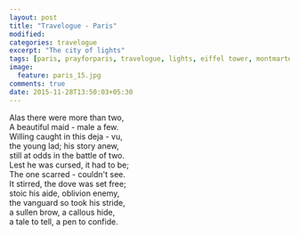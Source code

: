 ```yaml
---
layout: post
title: "Travelogue - Paris"
modified:
categories: travelogue
excerpt: "The city of lights"
tags: [paris, prayforparis, travelogue, lights, eiffel tower, montmarte]
image:
  feature: paris_15.jpg
comments: true
date: 2015-11-28T13:50:03+05:30
---
```


Alas there were more than two,<br/>
A beautiful maid - male a few.<br/>
Willing caught in this deja - vu,<br/>
the young lad; his story anew,<br/>
still at odds in the battle of two.<br/>
Lest he was cursed, it had to be;<br/>
The one scarred - couldn't see.<br/>
It stirred, the dove was set free;<br/>
stoic his aide, oblivion enemy,<br/>
the vanguard so took his stride,<br/>
a sullen brow, a callous hide,<br/>
a tale to tell, a pen to confide.<br/>

